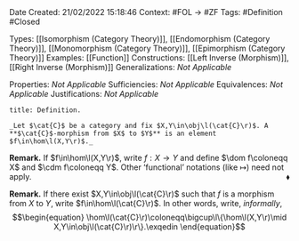 <br />
<br />

Date Created: 21/02/2022 15:18:46
Context: #FOL $\to$ #ZF
Tags: #Definition #Closed 

Types: [[Isomorphism (Category Theory)]], [[Endomorphism (Category Theory)]], [[Monomorphism (Category Theory)]], [[Epimorphism (Category Theory)]]
Examples: [[Function]]
Constructions: [[Left Inverse (Morphism)]], [[Right Inverse (Morphism)]]
Generalizations: _Not Applicable_

Properties: _Not Applicable_
Sufficiencies: _Not Applicable_
Equivalences: _Not Applicable_
Justifications: _Not Applicable_

``` ad-Definition
title: Definition.

_Let $\cat{C}$ be a category and fix $X,Y\in\obj\l(\cat{C}\r)$. A **$\cat{C}$-morphism from $X$ to $Y$** is an element $f\in\hom\l(X,Y\r)$._

```

**Remark.** If $f\in\hom\l(X,Y\r)$, write $f:X\to Y$ and define $\dom f\coloneqq X$ and $\cdm f\coloneqq Y$. Other $\textrm{`}$functional$\textrm{'}$ notations (like $\mapsto$) need not apply.<span style="float:right;">$\blacklozenge$</span>

**Remark.** If there exist $X,Y\in\obj\l(\cat{C}\r)$ such that $f$ is a morphism from $X$ to $Y$, write $f\in\hom\l(\cat{C}\r)$. In other words, write, _informally_,
$$\begin{equation}
    \hom\l(\cat{C}\r)\coloneqq\bigcup\l\{\hom\l(X,Y\r)\mid X,Y\in\obj\l(\cat{C}\r)\r\}.\exqedin
\end{equation}$$
